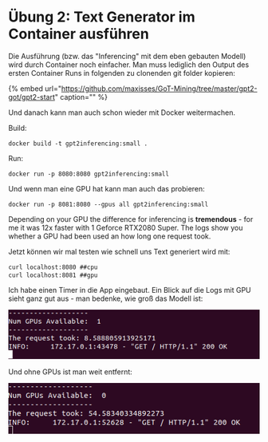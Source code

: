 # Übung 2: Text Generator im Container ausführen

Die Ausführung \(bzw. das "Inferencing" mit dem eben gebauten Modell\) wird durch Container noch einfacher. Man muss lediglich den Output des ersten Container Runs in folgenden zu clonenden git folder kopieren:

{% embed url="https://github.com/maxisses/GoT-Mining/tree/master/gpt2-got/gpt2-start" caption="" %}

Und danach kann man auch schon wieder mit Docker weitermachen.

Build:

```text
docker build -t gpt2inferencing:small .
```

Run:

```text
docker run -p 8080:8080 gpt2inferencing:small
```

Und wenn man eine GPU hat kann man auch das probieren:

```text
docker run -p 8081:8080 --gpus all gpt2inferencing:small
```

Depending on your GPU the difference for inferencing is **tremendous** - for me it was 12x faster with 1 Geforce RTX2080 Super. The logs show you whether a GPU had been used an how long one request took.

Jetzt können wir mal testen wie schnell uns Text generiert wird mit:

```text
curl localhost:8080 ##cpu
curl localhost:8081 ##gpu
```

Ich habe einen Timer in die App eingebaut. Ein Blick auf die Logs mit GPU sieht ganz gut aus - man bedenke, wie groß das Modell ist:

![](../../.gitbook/assets/image%20%28166%29.png)

Und ohne GPUs ist man weit entfernt:

![](../../.gitbook/assets/image%20%28165%29.png)


